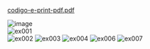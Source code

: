 [codigo-e-print-pdf.pdf](https://github.com/user-attachments/files/15744086/codigo-e-print-pdf.pdf)

![image](https://github.com/joaomatheusm/final-work-c/assets/138176279/e8229dab-cc20-4e8c-b7d7-b81dff55d0d8)
<br>
![ex001](https://github.com/joaomatheusm/final-work-c/assets/138176279/e96e6e0a-3502-40ec-9867-85b4df6eb012)
<br>
![ex002](https://github.com/joaomatheusm/final-work-c/assets/138176279/73b7cdec-3c7a-4ba8-8e45-238992a3e87b)
![ex003](https://github.com/joaomatheusm/final-work-c/assets/138176279/f36cf02a-6188-4d3d-b915-0d8f631e980f)
![ex004](https://github.com/joaomatheusm/final-work-c/assets/138176279/f2ad8598-a9fa-4eb4-8901-b73136512f20)
![ex006](https://github.com/joaomatheusm/final-work-c/assets/138176279/540a3138-71ac-4c5e-b91f-14d8fd895433)
![ex007](https://github.com/joaomatheusm/final-work-c/assets/138176279/8e163336-3d62-4f26-932d-fc62d63a6bee)

